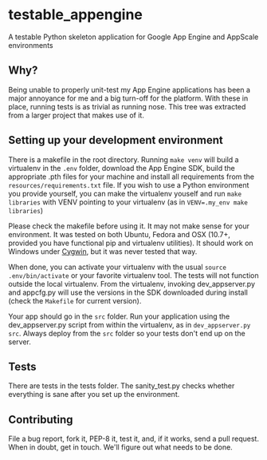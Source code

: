 testable_appengine
==================

A testable Python skeleton application for Google App Engine and
AppScale environments

Why?
----

Being unable to properly unit-test my App Engine applications has been a
major annoyance for me and a big turn-off for the platform. With these
in place, running tests is as trivial as running nose. This tree was
extracted from a larger project that makes use of it.

Setting up your development environment
---------------------------------------

There is a makefile in the root directory. Running `make venv` will
build a virtualenv in the `.env` folder, download the App Engine SDK,
build the appropriate .pth files for your machine and install all
requirements from the `resources/requirements.txt` file. If you wish to
use a Python environment you provide yourself, you can make the
virtualenv youself and run `make libraries` with VENV pointing to your
virtualenv (as in `VENV=.my_env make libraries`)

Please check the makefile before using it. It may not make sense for
your environment. It was tested on both Ubuntu, Fedora and OSX (10.7+,
provided you have functional pip and virtualenv utilities). It should
work on Windows under [Cygwin](http://www.cygwin.com/), but it was never
tested that way.

When done, you can activate your virtualenv with the usual `source
.env/bin/activate` or your favorite virtualenv tool. The tests will not
function outside the local virtualenv. From the virtualenv, invoking
dev_appserver.py and appcfg.py will use the versions in the SDK
downloaded during install (check the `Makefile` for current version).

Your app should go in the `src` folder. Run your application using the
dev_appserver.py script from within the virtualenv, as in
`dev_appserver.py src`. Always deploy from the `src` folder so your
tests don't end up on the server.

Tests
-----

There are tests in the tests folder. The sanity_test.py checks whether
everything is sane after you set up the environment.

Contributing
------------

File a bug report, fork it, PEP-8 it, test it, and, if it works, send a
pull request. When in doubt, get in touch. We'll figure out what needs
to be done.
